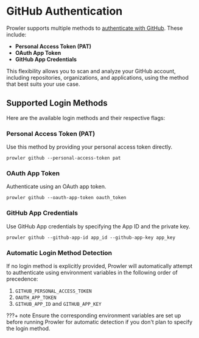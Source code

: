 # GitHub Authentication

Prowler supports multiple methods to [authenticate with GitHub](https://docs.github.com/en/rest/authentication/authenticating-to-the-rest-api). These include:

- **Personal Access Token (PAT)**
- **OAuth App Token**
- **GitHub App Credentials**

This flexibility allows you to scan and analyze your GitHub account, including repositories, organizations, and applications, using the method that best suits your use case.

## Supported Login Methods

Here are the available login methods and their respective flags:

### Personal Access Token (PAT)
Use this method by providing your personal access token directly.

```console
prowler github --personal-access-token pat
```

### OAuth App Token
Authenticate using an OAuth app token.

```console
prowler github --oauth-app-token oauth_token
```

### GitHub App Credentials
Use GitHub App credentials by specifying the App ID and the private key.

```console
prowler github --github-app-id app_id --github-app-key app_key
```

### Automatic Login Method Detection
If no login method is explicitly provided, Prowler will automatically attempt to authenticate using environment variables in the following order of precedence:

1. `GITHUB_PERSONAL_ACCESS_TOKEN`
2. `OAUTH_APP_TOKEN`
3. `GITHUB_APP_ID` and `GITHUB_APP_KEY`

???+ note
  Ensure the corresponding environment variables are set up before running Prowler for automatic detection if you don't plan to specify the login method.
